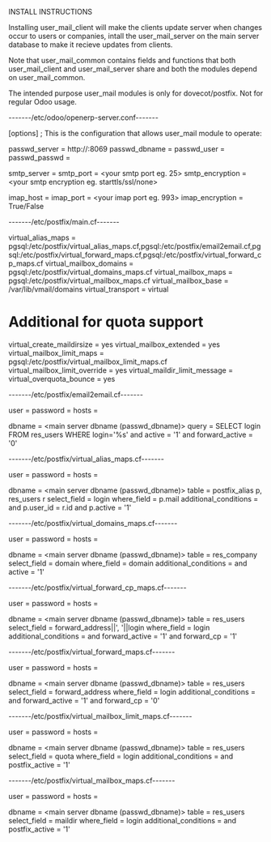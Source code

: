 INSTALL INSTRUCTIONS

Installing user_mail_client will make the clients update server when changes occur to users or companies,
intall the user_mail_server on the main server database to make it recieve updates from clients.

Note that user_mail_common contains fields and functions that both user_mail_client and user_mail_server share and both the modules depend on user_mail_common.

The intended purpose user_mail modules is only for dovecot/postfix. Not for regular Odoo usage.


-------/etc/odoo/openerp-server.conf-------

[options]
; This is the configuration that allows user_mail module to operate:

passwd_server = http://<your main server>:8069
passwd_dbname = <your main server database>
passwd_user = <user in passwd_dbname>
passwd_passwd = <password for passwd_user>

smtp_server = <your server for outgoing mail>
smtp_port = <your smtp port eg. 25>
smtp_encryption = <your smtp encryption eg. starttls/ssl/none>

imap_host = <your server for incoming mail>
imap_port = <your imap port eg. 993>
imap_encryption = True/False


-------/etc/postfix/main.cf-------

virtual_alias_maps = pgsql:/etc/postfix/virtual_alias_maps.cf,pgsql:/etc/postfix/email2email.cf,pgsql:/etc/postfix/virtual_forward_maps.cf,pgsql:/etc/postfix/virtual_forward_cp_maps.cf
virtual_mailbox_domains = pgsql:/etc/postfix/virtual_domains_maps.cf
virtual_mailbox_maps = pgsql:/etc/postfix/virtual_mailbox_maps.cf
virtual_mailbox_base = /var/lib/vmail/domains
virtual_transport = virtual

# Additional for quota support

virtual_create_maildirsize = yes
virtual_mailbox_extended = yes
virtual_mailbox_limit_maps = pgsql:/etc/postfix/virtual_mailbox_limit_maps.cf
virtual_mailbox_limit_override = yes
virtual_maildir_limit_message = <message>
virtual_overquota_bounce = yes

-------/etc/postfix/email2email.cf-------

user = <postgres user>
password = <postgres user password>
hosts = <main server>
dbname = <main server dbname (passwd_dbname)> 
query = SELECT login FROM res_users WHERE login='%s' and active = '1'  and forward_active = '0'


-------/etc/postfix/virtual_alias_maps.cf-------

user = <postgres user>
password = <postgres user password>
hosts = <main server>
dbname = <main server dbname (passwd_dbname)> 
table = postfix_alias p, res_users r 
select_field = login 
where_field = p.mail
additional_conditions = and p.user_id = r.id and p.active = '1' 

-------/etc/postfix/virtual_domains_maps.cf-------

user = <postgres user>
password = <postgres user password>
hosts = <main server>
dbname = <main server dbname (passwd_dbname)> 
table = res_company 
select_field = domain
where_field = domain
additional_conditions = and active = '1'

-------/etc/postfix/virtual_forward_cp_maps.cf-------

user = <postgres user>
password = <postgres user password>
hosts = <main server>
dbname = <main server dbname (passwd_dbname)> 
table = res_users 
select_field = forward_address||', '||login 
where_field = login
additional_conditions = and forward_active = '1' and forward_cp = '1' 


-------/etc/postfix/virtual_forward_maps.cf-------

user = <postgres user>
password = <postgres user password>
hosts = <main server>
dbname = <main server dbname (passwd_dbname)> 
table = res_users 
select_field = forward_address 
where_field = login
additional_conditions = and forward_active = '1' and forward_cp = '0' 

-------/etc/postfix/virtual_mailbox_limit_maps.cf-------

user = <postgres user>
password = <postgres user password>
hosts = <main server>
dbname = <main server dbname (passwd_dbname)> 
table = res_users  
select_field = quota
where_field = login 
additional_conditions = and postfix_active = '1'

-------/etc/postfix/virtual_mailbox_maps.cf-------

user = <postgres user>
password = <postgres user password>
hosts = <main server>
dbname = <main server dbname (passwd_dbname)> 
table = res_users  
select_field = maildir
where_field = login 
additional_conditions = and postfix_active = '1' 

